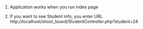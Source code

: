 1. Application works when you run index page

2. If you want to see Student info, you enter URL http://localhost/shool_board/StudentController.php?student=24

